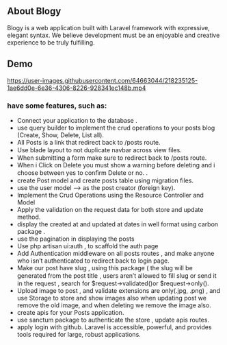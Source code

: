 ## About Blogy

Blogy is a web application built with Laravel framework with expressive, elegant syntax. We believe development must be an enjoyable and creative experience to be truly fulfilling. 

## Demo
https://user-images.githubusercontent.com/64663044/218235125-1ae6dd0e-6e36-4306-8226-928341ec148b.mp4


### have some features, such as:
-   Connect your application to the database .
-   use query builder to implement the crud operations to your posts blog (Create, Show, Delete, List all).
-   All Posts is a link that redirect back to /posts route.
-   Use blade layout to not duplicate navbar across view ﬁles.
-   When submitting a form make sure to redirect back to /posts route.
-   When i Click on Delete you must show a warning before deleting and i choose between yes to conﬁrm Delete or no. .
-   create Post model and create posts table using migration files.
-   use the user model --> as the post creator (foreign key).
-   Implement the Crud Operations using the Resource Controller and Model
-   Apply the validation on the request data for both store and update method.
-   display the created at and updated at dates in well format using carbon package .
-   use the pagination in displaying the posts
-   Use php artisan ui:auth , to scaffold the auth page
-   Add Authentication middleware on all posts routes , and make anyone who isn’t authenticated to redirect back to login page.
-   Make our post have slug , using this package ( the slug will be generated from the post title , users aren’t allowed to ﬁll slug
    or send it in the request , search for $request->validated()or $request->only().
-   Upload image to post , and validate extensions are only(.jpg, .png) , and use Storage to store and show images also when updating post we remove the old image, and       when deleting we
    remove the image also.
-   create apis for your Posts application.
-   use sanctum package to authenticate the store , update apis routes.
-   apply login with github.
    Laravel is accessible, powerful, and provides tools required for large, robust applications.




